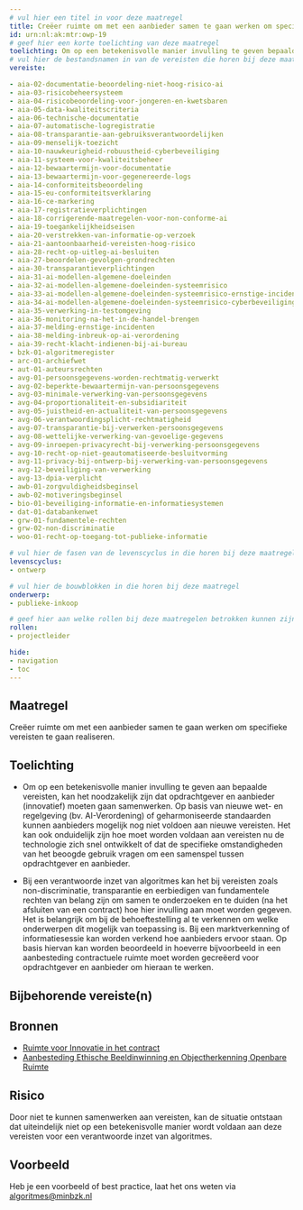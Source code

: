 ```yaml
---
# vul hier een titel in voor deze maatregel
title: Creëer ruimte om met een aanbieder samen te gaan werken om specifieke vereisten te realiseren
id: urn:nl:ak:mtr:owp-19
# geef hier een korte toelichting van deze maatregel
toelichting: Om op een betekenisvolle manier invulling te geven bepaalde vereisten, kan het noodzakelijk zijn dat de opdrachtgever en aanbieder (innovatief) moeten samenwerken om specifieke vereisten te realiseren. 
# vul hier de bestandsnamen in van de vereisten die horen bij deze maatregel
vereiste: 

- aia-02-documentatie-beoordeling-niet-hoog-risico-ai
- aia-03-risicobeheersysteem
- aia-04-risicobeoordeling-voor-jongeren-en-kwetsbaren
- aia-05-data-kwaliteitscriteria
- aia-06-technische-documentatie
- aia-07-automatische-logregistratie
- aia-08-transparantie-aan-gebruiksverantwoordelijken
- aia-09-menselijk-toezicht
- aia-10-nauwkeurigheid-robuustheid-cyberbeveiliging
- aia-11-systeem-voor-kwaliteitsbeheer
- aia-12-bewaartermijn-voor-documentatie
- aia-13-bewaartermijn-voor-gegenereerde-logs
- aia-14-conformiteitsbeoordeling
- aia-15-eu-conformiteitsverklaring
- aia-16-ce-markering
- aia-17-registratieverplichtingen
- aia-18-corrigerende-maatregelen-voor-non-conforme-ai
- aia-19-toegankelijkheidseisen
- aia-20-verstrekken-van-informatie-op-verzoek
- aia-21-aantoonbaarheid-vereisten-hoog-risico
- aia-28-recht-op-uitleg-ai-besluiten
- aia-27-beoordelen-gevolgen-grondrechten
- aia-30-transparantieverplichtingen
- aia-31-ai-modellen-algemene-doeleinden
- aia-32-ai-modellen-algemene-doeleinden-systeemrisico
- aia-33-ai-modellen-algemene-doeleinden-systeemrisico-ernstige-incidenten
- aia-34-ai-modellen-algemene-doeleinden-systeemrisico-cyberbeveiliging
- aia-35-verwerking-in-testomgeving
- aia-36-monitoring-na-het-in-de-handel-brengen
- aia-37-melding-ernstige-incidenten
- aia-38-melding-inbreuk-op-ai-verordening
- aia-39-recht-klacht-indienen-bij-ai-bureau
- bzk-01-algoritmeregister
- arc-01-archiefwet
- aut-01-auteursrechten
- avg-01-persoonsgegevens-worden-rechtmatig-verwerkt
- avg-02-beperkte-bewaartermijn-van-persoonsgegevens
- avg-03-minimale-verwerking-van-persoonsgegevens
- avg-04-proportionaliteit-en-subsidiariteit
- avg-05-juistheid-en-actualiteit-van-persoonsgegevens
- avg-06-verantwoordingsplicht-rechtmatigheid
- avg-07-transparantie-bij-verwerken-persoonsgegevens
- avg-08-wettelijke-verwerking-van-gevoelige-gegevens
- avg-09-inroepen-privacyrecht-bij-verwerking-persoonsgegevens
- avg-10-recht-op-niet-geautomatiseerde-besluitvorming
- avg-11-privacy-bij-ontwerp-bij-verwerking-van-persoonsgegevens
- avg-12-beveiliging-van-verwerking
- avg-13-dpia-verplicht
- awb-01-zorgvuldigheidsbeginsel
- awb-02-motiveringsbeginsel
- bio-01-beveiliging-informatie-en-informatiesystemen
- dat-01-databankenwet
- grw-01-fundamentele-rechten
- grw-02-non-discriminatie
- woo-01-recht-op-toegang-tot-publieke-informatie

# vul hier de fasen van de levenscyclus in die horen bij deze maatregel
levenscyclus: 
- ontwerp

# vul hier de bouwblokken in die horen bij deze maatregel
onderwerp: 
- publieke-inkoop

# geef hier aan welke rollen bij deze maatregelen betrokken kunnen zijn
rollen:
- projectleider

hide:
- navigation
- toc
---
```


<!-- Let op! onderstaande regel met 'tags' niet weghalen! Deze maakt automatisch de knopjes op basis van de metadata  -->
<!-- tags -->

## Maatregel
<!-- Vul hier een omschrijving in van wat deze maatregel inhoudt. -->
Creëer ruimte om met een aanbieder samen te gaan werken om specifieke vereisten te gaan realiseren.

## Toelichting
<!-- Geef hier een toelichting van deze maatregel -->
- Om op een betekenisvolle manier invulling te geven aan bepaalde vereisten, kan het noodzakelijk zijn dat opdrachtgever en aanbieder (innovatief) moeten gaan samenwerken. Op basis van nieuwe wet- en regelgeving (bv. AI-Verordening) of geharmoniseerde standaarden kunnen aanbieders mogelijk nog niet voldoen aan nieuwe vereisten. Het kan ook onduidelijk zijn hoe moet worden voldaan aan vereisten nu de technologie zich snel ontwikkelt of dat de specifieke omstandigheden van het beoogde gebruik vragen om een samenspel tussen opdrachtgever en aanbieder.

- Bij een verantwoorde inzet van algoritmes kan het bij vereisten zoals non-discriminatie, transparantie en eerbiedigen van fundamentele rechten van belang zijn om samen te onderzoeken en te duiden (na het afsluiten van een contract) hoe hier invulling aan moet worden gegeven. Het is belangrijk om bij de behoeftestelling al te verkennen om welke onderwerpen dit mogelijk van toepassing is. Bij een marktverkenning of informatiesessie kan worden verkend hoe aanbieders ervoor staan. Op basis hiervan kan worden beoordeeld in hoeverre bijvoorbeeld in een aanbesteding contractuele ruimte moet worden gecreëerd voor opdrachtgever en aanbieder om hieraan te werken. 


## Bijbehorende vereiste(n)
<!-- Hier volgt een lijst met vereisten op basis van de in de metadata ingevulde vereiste -->

<!-- Let op! onderstaande regel met 'list_vereisten_on_maatregelen_page' niet weghalen! Deze maakt automatisch een lijst van bijbehorende verseisten op basis van de metadata  -->
<!-- list_vereisten_on_maatregelen_page -->

## Bronnen 
<!-- Vul hier de relevante bronnen in voor deze maatregel -->

- [Ruimte voor Innovatie in het contract](https://www.pianoo.nl/sites/default/files/media/documents/Inspiratiebundel-Ruimte-voor-innovatie-in-het-contract-juni2020.pdf)
- [Aanbesteding Ethische Beeldinwinning en Objectherkenning Openbare Ruimte](https://s2c.mercell.com/today/34506?type=planning)

## Risico 
<!-- vul hier het specifieke risico in dat kan worden gemitigeerd met behulp van deze maatregel -->
Door niet te kunnen samenwerken aan vereisten, kan de situatie ontstaan dat uiteindelijk niet op een betekenisvolle manier wordt voldaan aan deze vereisten voor een verantwoorde inzet van algoritmes.

## Voorbeeld
<!-- Voeg hier een voorbeeld toe, door er bijvoorbeeld naar te verwijzen -->

Heb je een voorbeeld of best practice, laat het ons weten via [algoritmes@minbzk.nl](mailto:algoritmes@minbzk.nl)
